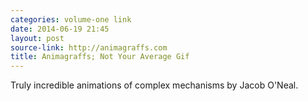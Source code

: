 ```yaml
---
categories: volume-one link
date: 2014-06-19 21:45
layout: post
source-link: http://animagraffs.com
title: Animagraffs; Not Your Average Gif
---
```

Truly incredible animations of complex mechanisms by Jacob O'Neal. 